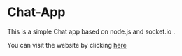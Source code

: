 # Chat-App
This is a simple Chat app based on node.js and socket.io .

You can visit the website by clicking [here](https://raghu-chat-app.herokuapp.com/)
